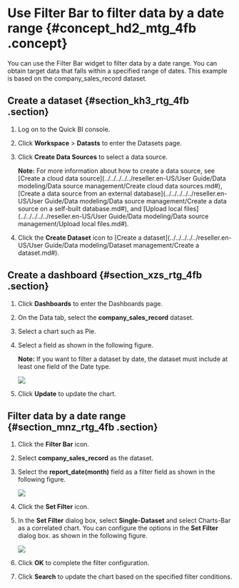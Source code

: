 # Use Filter Bar to filter data by a date range {#concept_hd2_mtg_4fb .concept}

You can use the Filter Bar widget to filter data by a date range. You can obtain target data that falls within a specified range of dates. This example is based on the company\_sales\_record dataset.

## Create a dataset {#section_kh3_rtg_4fb .section}

1.  Log on to the Quick BI console.
2.  Click **Workspace** \> **Datasts** to enter the Datasets page.
3.  Click **Create Data Sources** to select a data source.

    **Note:** For more information about how to create a data source, see [Create a cloud data source](../../../../../reseller.en-US/User Guide/Data modeling/Data source management/Create cloud data sources.md#), [Create a data source from an external database](../../../../../reseller.en-US/User Guide/Data modeling/Data source management/Create a data source on a self-built database.md#), and [Upload local files](../../../../../reseller.en-US/User Guide/Data modeling/Data source management/Upload local files.md#).

4.  Click the **Create Dataset** icon to [Create a dataset](../../../../../reseller.en-US/User Guide/Data modeling/Dataset management/Create a dataset.md#).

## Create a dashboard {#section_xzs_rtg_4fb .section}

1.  Click **Dashboards** to enter the Dashboards page.
2.  On the Data tab, select the **company\_sales\_record** dataset.
3.  Select a chart such as Pie.
4.  Select a field as shown in the following figure.

    **Note:** If you want to filter a dataset by date, the dataset must include at least one field of the Date type.

    ![](http://static-aliyun-doc.oss-cn-hangzhou.aliyuncs.com/assets/img/9189/15541023241887_en-US.png)

5.  Click **Update** to update the chart.

## Filter data by a date range {#section_mnz_rtg_4fb .section}

1.  Click the **Filter Bar** icon.
2.  Select **company\_sales\_record** as the dataset.
3.  Select the **report\_date\(month\)** field as a filter field as shown in the following figure.

    ![](images/11465_en-US.png)

4.  Click the **Set Filter** icon.
5.  In the **Set Filter** dialog box, select **Single-Dataset** and select Charts-Bar as a correlated chart. You can configure the options in the **Set Filter** dialog box. as shown in the following figure.

    ![](images/11466_en-US.png)

6.  Click **OK** to complete the filter configuration.
7.  Click **Search** to update the chart based on the specified filter conditions.

